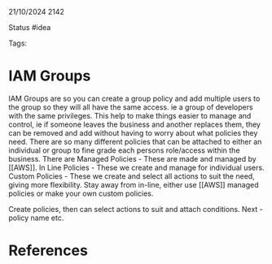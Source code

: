 21/10/2024 2142

Status #idea

Tags:

# IAM Groups

IAM Groups are so you can create a group policy and add multiple users to the group so they will all have the same access. ie a group of developers with the same privileges.
This help to make things easier to manage and control, ie if someone leaves the business and another replaces them, they can be removed and add without having to worry about what policies they need.
There are so many different policies that can be attached to either an individual or group to fine grade each persons role/access within the business.
There are
	Managed Policies - These are made and managed by [[AWS]].
	In Line Policies - These we create and manage for individual users.
	Custom Policies - These we create and select all actions to suit the need, giving more flexibility.
Stay away from in-line, either use [[AWS]] managed policies or make your own custom policies.

Create policies, then can select actions to suit and attach conditions.
Next - policy name etc.


# References
